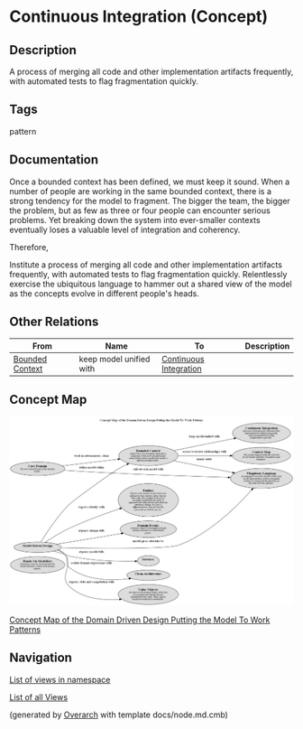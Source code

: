 
# Continuous Integration (Concept)
## Description
A process of merging all code and other implementation artifacts
frequently, with automated tests to flag fragmentation quickly.


## Tags
pattern

## Documentation
Once a bounded context has been defined, we must keep it sound. When a number
of people are working in the same bounded context, there is a strong tendency
for the model to fragment.
The bigger the team, the bigger the problem, but as few as three or four people
can encounter serious problems. Yet breaking down the system into ever-smaller
contexts eventually loses a valuable level of integration and coherency.

Therefore,

Institute a process of merging all code and other implementation artifacts
frequently, with automated tests to flag fragmentation quickly.
Relentlessly exercise the ubiquitous language to hammer out a shared view of
the model as the concepts evolve in different people's heads.
## Other Relations
| From | Name | To | Description |
|---|---|---|---|
| [Bounded Context](../../../software-development/domain-driven-design/modelling/c-bounded-context.md) | keep model unified with | [Continuous Integration](../../../software-development/domain-driven-design/modelling/c-continuous-integration.md) |  |

## Concept Map
![Concept Map of the Domain Driven Design Putting the Model To Work Patterns](../../../software-development/domain-driven-design/modelling/concept-view.png)

[Concept Map of the Domain Driven Design Putting the Model To Work Patterns](../../../software-development/domain-driven-design/modelling/concept-view.md)


## Navigation
[List of views in namespace](./views-in-namespace.md)

[List of all Views](../../../views.md)


(generated by [Overarch](https://github.com/soulspace-org/overarch) with template docs/node.md.cmb)
